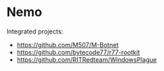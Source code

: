 # Nemo


Integrated projects:
- https://github.com/M507/M-Botnet
- https://github.com/bytecode77/r77-rootkit
- https://github.com/RITRedteam/WindowsPlague
